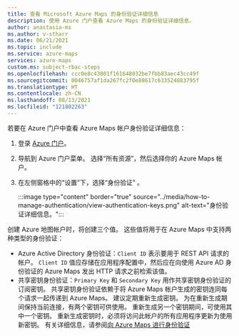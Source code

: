 ```yaml
---
title: 查看 Microsoft Azure Maps 的身份验证详细信息
description: 使用 Azure 门户查看 Azure Maps 的身份验证详细信息。
author: anastasia-ms
ms.author: v-stharr
ms.date: 06/21/2021
ms.topic: include
ms.service: azure-maps
services: azure-maps
custom.ms: subject-rbac-steps
ms.openlocfilehash: ccc0e8c43001f161648032be7fbb83aec43cc49f
ms.sourcegitcommit: 0046757af1da267fc2f0e88617c633524883795f
ms.translationtype: HT
ms.contentlocale: zh-CN
ms.lasthandoff: 08/13/2021
ms.locfileid: "121802263"
---
```

若要在 Azure 门户中查看 Azure Maps 帐户身份验证详细信息：

1. 登录 [Azure 门户](https://portal.azure.com)。

2. 导航到 Azure 门户菜单。 选择“所有资源”，然后选择你的 Azure Maps 帐户。

3. 在左侧窗格中的“设置”下，选择“身份验证” 。

    :::image type="content" border="true" source="../media/how-to-manage-authentication/view-authentication-keys.png" alt-text="身份验证详细信息。":::

创建 Azure 地图帐户时，将创建三个值。 这些值将用于在 Azure Maps 中支持两种类型的身份验证：
- Azure Active Directory 身份验证：`Client ID` 表示要用于 REST API 请求的帐户。 `Client ID` 值应存储在应用程序配置中，然后应在向使用 Azure AD 身份验证的 Azure Maps 发出 HTTP 请求之前检索该值。
- 共享密钥身份验证：`Primary Key` 和 `Secondary Key` 用作共享密钥身份验证的订阅密钥。 共享密钥身份验证依赖于将 Azure Maps 帐户生成的密钥连同每个请求一起传递到 Azure Maps。 建议定期重新生成密钥。 为在重新生成期间保持当前连接，有两个密钥可供使用。 重新生成另一个密钥期间，可使用其中一个密钥。 重新生成密钥时，必须将访问此帐户的所有应用程序更新为使用新密钥。 有关详细信息，请参阅[向 Azure Maps 进行身份验证](../azure-maps-authentication.md)
